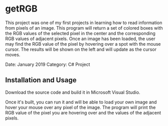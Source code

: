 # getRGB
This project was one of my first projects in learning how to read information from pixels of an image.
This program will return a set of colored boxes with the RGB values of the selected pixel in the center and the corresponding RGB values of adjacent pixels.
Once an image has been loaded, the user may find the RGB value of the pixel by hovering over a spot with the mouse cursor.
The results will be shown on the left and will update as the cursor moves.

Date: January 2019
Category: C# Project

## Installation and Usage
Download the source code and build it in Microsoft Visual Studio.

Once it's built, you can run it and will be able to load your own image and hover your mouse over any pixel of the image. 
The program will print the RGB value of the pixel you are hovering over and the values of the adjacent pixels.
